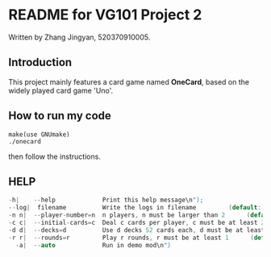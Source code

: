 # README for VG101 Project 2

Written by Zhang Jingyan, 520370910005.

## Introduction

This project mainly features a card game named **OneCard**, based on the widely played card game 'Uno'.

## How to run my code

```
make(use GNUmake)
./onecard
```



then follow the instructions.





## HELP

```C
-h|    --help             Print this help message\n");
--log|  filename          Write the logs in filename         (default: onecard.log)\n")
-n n|  --player-number=n  n players, n must be larger than 2      (default: 4)\n")
-c c|  --initial-cards=c  Deal c cards per player, c must be at least 2   (default: 5)\n")
-d d|  --decks=d          Use d decks 52 cards each, d must be at least 2 (default: 2)\n")
-r r|  --rounds=r         Play r rounds, r must be at least 1      (default: 1)\n")
  -a|  --auto             Run in demo mod\n")
```